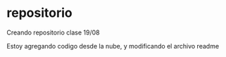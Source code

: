 # repositorio
Creando repositorio clase 19/08

Estoy agregando codigo desde la nube, y modificando el archivo readme
